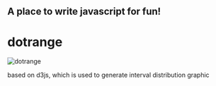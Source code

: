 ## A place to write javascript for fun!

dotrange
=================================

<img src="https://raw.github.com/xiongbo/JsLib/master/images/dotrange.png" alt="dotrange" title="dotrange sample">

based on d3js, which is used to generate interval distribution graphic
